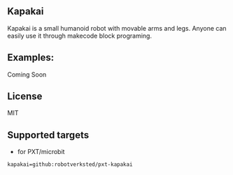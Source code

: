 ## Kapakai

Kapakai is a small humanoid robot with movable arms and legs. Anyone can easily use it through makecode block programing.

## Examples:

Coming Soon


## License

MIT

## Supported targets

* for PXT/microbit
```package
kapakai=github:robotverksted/pxt-kapakai
```